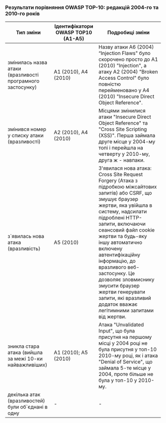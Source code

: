 ### Результати порівняння OWASP TOP-10: редакцій 2004-го та 2010-го років

| Тип зміни                                                  | Ідентифікатори OWASP TOP10 (A1-A5) | Подробиці зміни                                                                                                                                                                                                                                                                                                                                                                                                                                               |
| ---------------------------------------------------------- | ---------------------------------- | ------------------------------------------------------------------------------------------------------------------------------------------------------------------------------------------------------------------------------------------------------------------------------------------------------------------------------------------------------------------------------------------------------------------------------------------------------------- |
| змінилась назва атаки (вразливості програмного застосунку) | A1 (2010), A4 (2010)               | Назву атаки А6 (2004) “Injection Flaws" було скорочено просто до A1 (2010) "Injection", а атаку А2 (2004) "Broken Access Control" було повністю перейменовано у А4 (2010) "Insecure Direct Object Reference".                                                                                                                                                                                                                                                 |
| змінився номер у списку атаки (вразливості)                | А2 (2010), A4 (2010)               | Місцями змінилися атаки "Insecure Direct Object Reference" та<br>"Cross Site Scripting (XSS)". Перша займала друге місце у 2004-му топі і перейшла на четверту у 2010-му, друга ж - навпаки.                                                                                                                                                                                                                                                                  |
| з\`явилась нова атака (вразливість)                        | A5 (2010)                          | З'явилася нова атака: Cross Site Request Forgery (Атака з підробкою міжсайтових запитів) або CSRF, що змушує браузер жертви, яка увійшла в систему, надсилати підроблені HTTP-запити, включаючи сеансовий файл cookie жертви та будь-яку іншу автоматично включену автентифікаційну інформацію, до вразливого веб-застосунку. Це дозволяє зловмиснику змусити браузер жертви генерувати запити, які вразливий додаток вважає легітимними запитами від жертви. |
| зникла стара атака (вийшла за межі 10-ки найважливіших)    | A1 (2010); A5 (2010)               | Атака "Unvalidated Input", що була присутня на першому місці у 2004 році не була присутня у топ-10 2010-му році, як і атака "Denial of Service", що займала 5-те місце у 2004, проте більше не була у топ-10 у 2010-му.                                                                                                                                                                                                                                       |
| декілька атак (вразливостей) були об\`єднані в одну        | \-                                 | \-                                                                                                                                                                                                                                                                                                                                                                                                                                                            |